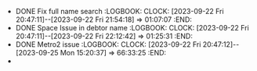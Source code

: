 - DONE Fix full name search
  :LOGBOOK:
  CLOCK: [2023-09-22 Fri 20:47:11]--[2023-09-22 Fri 21:54:18] =>  01:07:07
  :END:
- DONE Space Issue in debtor name
  :LOGBOOK:
  CLOCK: [2023-09-22 Fri 20:47:11]--[2023-09-22 Fri 22:12:42] =>  01:25:31
  :END:
- DONE Metro2 issue
  :LOGBOOK:
  CLOCK: [2023-09-22 Fri 20:47:12]--[2023-09-25 Mon 15:20:37] =>  66:33:25
  :END:
-